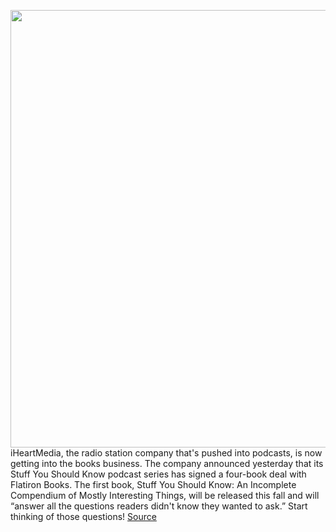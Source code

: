 <img src='https://cdn.vox-cdn.com/thumbor/4dvLHis2ijC7CCT0zs6dUcN8A7o=/0x0:8000x4500/1200x800/filters:focal(3360x1610:4640x2890)/cdn.vox-cdn.com/uploads/chorus_image/image/66350054/iHeartMedia-08.0.0.jpg' width='700px' /><br/>
iHeartMedia, the radio station company that's pushed into podcasts, is now getting into the books business. The company announced yesterday that its Stuff You Should Know podcast series has signed a four-book deal with Flatiron Books. The first book, Stuff You Should Know: An Incomplete Compendium of Mostly Interesting Things, will be released this fall and will “answer all the questions readers didn't know they wanted to ask.” Start thinking of those questions!
<a href='https://www.theverge.com/2020/2/21/21146958/podcast-books-iheartmedia-stuff-you-should-know-flatiron-release'> Source <a/>